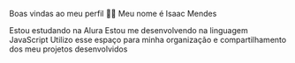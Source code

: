 Boas vindas ao meu perfil 💙💙
Meu nome é Isaac Mendes

Estou estudando na Alura
Estou me desenvolvendo na linguagem JavaScript
Utilizo esse espaço para minha organização e compartilhamento dos meu projetos desenvolvidos
